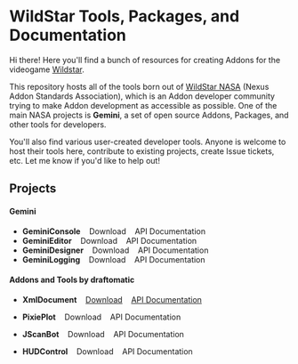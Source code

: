 # WildStar Tools, Packages, and Documentation

Hi there! Here you'll find a bunch of resources for creating Addons for the videogame [Wildstar](http://http://www.wildstar-online.com). 

This repository hosts all of the tools born out of [WildStar NASA](http://www.wildstarnasa.com) (Nexus Addon Standards Association), which is an Addon developer community trying to make Addon development as accessible as possible. One of the main NASA projects is **Gemini**, a set of open source Addons, Packages, and other tools for developers. 

You'll also find various user-created developer tools. Anyone is welcome to host their tools here, contribute to existing projects, create Issue tickets, etc. Let me know if you'd like to help out! 


## Projects

#### Gemini

- **GeminiConsole**&nbsp;&nbsp;&nbsp;&nbsp;Download&nbsp;&nbsp;&nbsp;&nbsp;API Documentation
- **GeminiEditor**&nbsp;&nbsp;&nbsp;&nbsp;Download&nbsp;&nbsp;&nbsp;&nbsp;API Documentation
- **GeminiDesigner**&nbsp;&nbsp;&nbsp;&nbsp;Download&nbsp;&nbsp;&nbsp;&nbsp;API Documentation
- **GeminiLogging**&nbsp;&nbsp;&nbsp;&nbsp;Download&nbsp;&nbsp;&nbsp;&nbsp;API Documentation


#### Addons and Tools by draftomatic

- **XmlDocument**&nbsp;&nbsp;&nbsp;&nbsp;[Download](https://raw.github.com/draftomatic/wildstar/master/lib/XmlDocument.lua)&nbsp;&nbsp;&nbsp;&nbsp;[API Documentation](https://github.com/draftomatic/wildstar/blob/master/doc/XmlDocument.md)

- **PixiePlot**&nbsp;&nbsp;&nbsp;&nbsp;Download&nbsp;&nbsp;&nbsp;&nbsp;API Documentation

- **JScanBot**&nbsp;&nbsp;&nbsp;&nbsp;Download&nbsp;&nbsp;&nbsp;&nbsp;API Documentation

- **HUDControl**&nbsp;&nbsp;&nbsp;&nbsp;Download&nbsp;&nbsp;&nbsp;&nbsp;API Documentation

